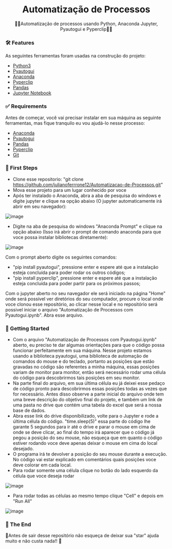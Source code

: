 <h1 align="center">
    Automatização de Processos
</h1>
<p align="center">🚀🐍Automatização de processos usando Python, Anaconda Jupyter, Pyautogui e Pyperclip🚀🐍</p>

### 🛠 Features

As seguintes ferramentas foram usadas na construção do projeto:

- [Python3](https://www.python.org/download/releases/3.0/)
- [Pyautogui](https://pyautogui.readthedocs.io/en/latest/msgbox.html)
- [Anaconda](https://www.anaconda.com)
- [Pyperclip](https://pypi.org/project/pyperclip/)
- [Pandas](https://pandas.pydata.org/docs/reference/api/pandas.DataFrame.dropna.html)
- [Jupyter Notebook](https://jupyter.org/install)

### ✅ Requirements

Antes de começar, você vai precisar instalar em sua máquina as seguinte ferramentas, mas fique tranquilo eu vou ajudá-lo nesse processo:<br />
- [Anaconda](https://www.anaconda.com)<br />
- [Pyautogui](https://pyautogui.readthedocs.io/en/latest/msgbox.html)<br />
- [Pandas](https://pandas.pydata.org/docs/reference/api/pandas.DataFrame.dropna.html)<br />
- [Pyperclip](https://pypi.org/project/pyperclip/)<br />
- [Git](https://git-scm.com)<br />

### 👣 First Steps

- Clone esse repositorio: "git clone https://github.com/julianoferrrone12/Automatizacao-de-Processos.git" <br />
- Mova esse projeto para um lugar conhecido por voce
- Após ter instalado o Anaconda, abra a aba de pesquisa do windows e digite jupyter e clique na opção abaixo (O jupyter automaticamente irá abrir em seu navegador):

![image](https://user-images.githubusercontent.com/62573072/116725411-3f89bc80-a9b8-11eb-8442-eb17454667dc.png)


- Digite na aba de pesquisa do windows "Anaconda Prompt" e clique na opção abaixo (Isso irá abrir o prompt de comando anaconda para que voce possa instalar bibliotecas diretamente):

![image](https://user-images.githubusercontent.com/62573072/116725350-30a30a00-a9b8-11eb-9776-547363ef23f9.png)


Com o prompt aberto digite os seguintes comandos:

- "pip install pyautogui", pressione enter e espere até que a instalação esteja concluída para poder rodar os outros códigos;
- "pip install pyperclip", pressione enter e espere até que a instalação esteja concluída para poder partir para os próximos passos;

Com o jupyter aberto no seu navegador ele será iniciado na página "Home" onde será possível ver diretórios do seu computador, procure o local onde voce clonou esse repositório, ao clicar nesse local e no repositório será possivel iniciar o arquivo "Automatização de Processos com Pyautogui.ipynb". Abra esse arquivo.


### 🏁 Getting Started

- Com o arquivo "Automatização de Processos com Pyautogui.ipynb" aberto, eu preciso te dar algumas orientações para que o código possa funcionar perfeitamente em sua máquina. Nesse projeto estamos usando a biblioteca pyautogui, uma biblioteca de automação de comandos do mouse e do teclado, portanto as posições que estão gravadas no código são referentes a minha máquina, essas posições variam de monitor para monitor, então será necessário rodar uma célula do código para descobrirmos tais posições em seu monitor.<br />
- Na parte final do arquivo, em sua última célula eu já deixei esse pedaço de código pronto para descobrirmos essas posições todas as vezes que for necessário. Antes disso observe a parte inicial do arquivo onde tem uma breve descrição do objetivo final do projeto, e também um link de uma pasta no drive que contém uma tabela do excel que será a nossa base de dados.<br />
- Abra esse link do drive disponibilizado, volte para o Jupyter e rode a última célula do código. "time.sleep(5)" essa parte do código lhe garante 5 segundos para ir até o drive e parar o mouse em cima de onde se deve clicar, ao final do tempo irá aparecer que o código já pegou a posição do seu mouse, não esqueça que em quanto o código estiver rodando voce deve apenas deixar o mouse em cima do local desejado.
- O programa irá te devolver a posição do seu mouse durante a execução. No código vai estar explicado em comentários quais posições voce deve colorar em cada local.
- Para rodar somente uma célula clique no botão do lado esquerdo da célula que voce deseja rodar

![image](https://user-images.githubusercontent.com/62573072/116738346-b29b2f00-a9c8-11eb-862e-721b55747cec.png)

- Para rodar todas as células ao mesmo tempo clique "Cell" e depois em "Run All"

![image](https://user-images.githubusercontent.com/62573072/116738550-fb52e800-a9c8-11eb-8649-f9f054ef9cbe.png)

### 🚩 The End

🌟Antes de sair desse repositório não esqueça de deixar sua "star" ajuda muito e não custa nada!! 🌟

